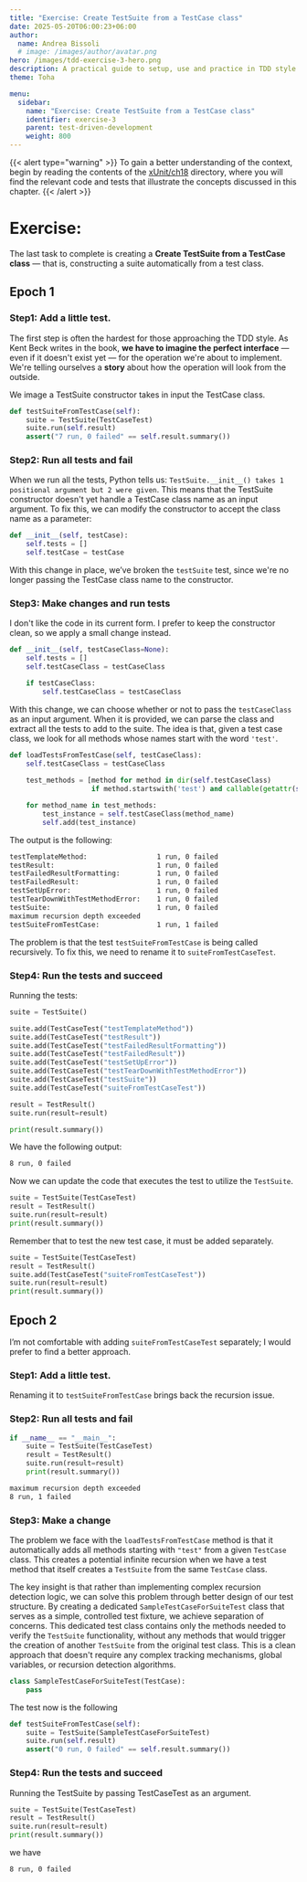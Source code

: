 ```yaml
---
title: "Exercise: Create TestSuite from a TestCase class"
date: 2025-05-20T06:00:23+06:00
author:
  name: Andrea Bissoli
  # image: /images/author/avatar.png
hero: /images/tdd-exercise-3-hero.png
description: A practical guide to setup, use and practice in TDD style
theme: Toha

menu:
  sidebar:
    name: "Exercise: Create TestSuite from a TestCase class"
    identifier: exercise-3
    parent: test-driven-development
    weight: 800
---
```

{{< alert type="warning" >}}
To gain a better understanding of the context, begin by reading the contents of the [xUnit/ch18](https://github.com/Sk3pper/test-driven-development-by-example/tree/main/xUnit) directory, where you will find the relevant code and tests that illustrate the concepts discussed in this chapter.
{{< /alert >}}

# Exercise: 
The last task to complete is creating a **Create TestSuite from a TestCase class** — that is, constructing a suite automatically from a test class.

## Epoch 1
### Step1: Add a little test.
The first step is often the hardest for those approaching the TDD style. As Kent Beck writes in the book, **we have to imagine the perfect interface** — even if it doesn't exist yet — for the operation we're about to implement. We're telling ourselves a **story** about how the operation will look from the outside.

We image a TestSuite constructor takes in input the TestCase class.

```python
def testSuiteFromTestCase(self):
    suite = TestSuite(TestCaseTest)
    suite.run(self.result)
    assert("7 run, 0 failed" == self.result.summary())
```

### Step2: Run all tests and fail
When we run all the tests, Python tells us: `TestSuite.__init__() takes 1 positional argument but 2 were given`. This means that the TestSuite constructor doesn't yet handle a TestCase class name as an input argument. To fix this, we can modify the constructor to accept the class name as a parameter:
```python
def __init__(self, testCase):
    self.tests = []
    self.testCase = testCase
```
With this change in place, we’ve broken the `testSuite` test, since we're no longer passing the TestCase class name to the constructor.

### Step3: Make changes and run tests
I don't like the code in its current form. I prefer to keep the constructor clean, so we apply a small change instead.

```python
def __init__(self, testCaseClass=None):
    self.tests = []
    self.testCaseClass = testCaseClass

    if testCaseClass:
        self.testCaseClass = testCaseClass
```
With this change, we can choose whether or not to pass the `testCaseClass` as an input argument.
When it is provided, we can parse the class and extract all the tests to add to the suite.
The idea is that, given a test case class, we look for all methods whose names start with the word `'test'`.

```python
def loadTestsFromTestCase(self, testCaseClass):
    self.testCaseClass = testCaseClass
    
    test_methods = [method for method in dir(self.testCaseClass) 
                    if method.startswith('test') and callable(getattr(self.testCaseClass, method))]

    for method_name in test_methods:
        test_instance = self.testCaseClass(method_name)
        self.add(test_instance)
```

The output is the following:
```bash
testTemplateMethod: 			    1 run, 0 failed
testResult: 				        1 run, 0 failed
testFailedResultFormatting: 		1 run, 0 failed
testFailedResult: 			        1 run, 0 failed
testSetUpError: 			        1 run, 0 failed
testTearDownWithTestMethodError: 	1 run, 0 failed
testSuite: 				            1 run, 0 failed
maximum recursion depth exceeded
testSuiteFromTestCase: 			    1 run, 1 failed
```
The problem is that the test `testSuiteFromTestCase` is being called recursively. To fix this, we need to rename it to `suiteFromTestCaseTest`.

### Step4: Run the tests and succeed
Running the tests:
```python
suite = TestSuite()

suite.add(TestCaseTest("testTemplateMethod"))
suite.add(TestCaseTest("testResult"))
suite.add(TestCaseTest("testFailedResultFormatting"))
suite.add(TestCaseTest("testFailedResult"))
suite.add(TestCaseTest("testSetUpError"))
suite.add(TestCaseTest("testTearDownWithTestMethodError"))
suite.add(TestCaseTest("testSuite"))
suite.add(TestCaseTest("suiteFromTestCaseTest"))

result = TestResult()
suite.run(result=result)

print(result.summary())
```
We have the following output:
```bash
8 run, 0 failed
```
Now we can update the code that executes the test to utilize the `TestSuite`.

```python
suite = TestSuite(TestCaseTest)
result = TestResult()
suite.run(result=result)
print(result.summary())
```

Remember that to test the new test case, it must be added separately.

```python
suite = TestSuite(TestCaseTest)
result = TestResult()
suite.add(TestCaseTest("suiteFromTestCaseTest"))
suite.run(result=result)
print(result.summary())
```

## Epoch 2
I’m not comfortable with adding `suiteFromTestCaseTest` separately; I would prefer to find a better approach.

### Step1: Add a little test.
Renaming it to `testSuiteFromTestCase` brings back the recursion issue.

### Step2: Run all tests and fail

```python
if __name__ == "__main__":
    suite = TestSuite(TestCaseTest)
    result = TestResult()
    suite.run(result=result)
    print(result.summary())
```

```bash
maximum recursion depth exceeded
8 run, 1 failed
```

### Step3: Make a change
The problem we face with the `loadTestsFromTestCase` method is that it automatically adds all methods starting with `"test"` from a given `TestCase` class. This creates a potential infinite recursion when we have a test method that itself creates a `TestSuite` from the same `TestCase` class.

The key insight is that rather than implementing complex recursion detection logic, we can solve this problem through better design of our test structure.
By creating a dedicated `SampleTestCaseForSuiteTest` class that serves as a simple, controlled test fixture, we achieve separation of concerns. This dedicated test class contains only the methods needed to verify the `TestSuite` functionality, without any methods that would trigger the creation of another `TestSuite` from the original test class. This is a clean approach that doesn't require any complex tracking mechanisms, global variables, or recursion detection algorithms. 

```python
class SampleTestCaseForSuiteTest(TestCase):
    pass
```

The test now is the following
```python
def testSuiteFromTestCase(self):
    suite = TestSuite(SampleTestCaseForSuiteTest)
    suite.run(self.result)
    assert("0 run, 0 failed" == self.result.summary())
```

### Step4: Run the tests and succeed
Running the TestSuite by passing TestCaseTest as an argument.
```python
suite = TestSuite(TestCaseTest)
result = TestResult()
suite.run(result=result)
print(result.summary())
```

we have
```bash
8 run, 0 failed
```